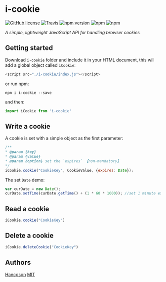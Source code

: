 # i-cookie
[![GitHub license](https://img.shields.io/github/license/Hancoson/i-cookie.svg)](https://github.com/Hancoson/i-cookie/blob/master/LICENSE)
[![Travis](https://img.shields.io/travis/Hancoson/i-cookie/master.svg)](https://travis-ci.org/Hancoson/i-cookie)
[![npm version](https://img.shields.io/npm/v/i-cookie.svg)](https://www.npmjs.com/package/i-cookie)
[![npm](https://img.shields.io/npm/dw/localeval.svg)](https://www.npmjs.com/package/i-cookie)
[![npm](https://img.shields.io/npm/dt/express.svg)](https://www.npmjs.com/package/i-cookie)

*A simple, lightweight JavaScript API for handling browser cookies*

## Getting started

Download `i-cookie` folder and include it in your HTML document, this will add a global object called `iCookie`:
```js
<script src="./i-cookie/index.js"></script>
```
or run npm:
```
npm i i-cookie --save
```
and then:
```js
import iCookie from 'i-cookie'
```

## Write a cookie

A cookie is set with a simple object as the first parameter:

```js
/**
* @param {key}
* @param {value}
* @param {option} set the `expires` 【non-mandatory】
*/
iCookie.cookie("CookieKey", CookieValue, {expires: Date});
```
The set `Date` demo:

```js
var curDate = new Date();
curDate.setTime(curDate.getTime() + (1 * 60 * 1000)); //set 1 minute expire
```

## Read a cookie

```js
iCookie.cookie("CookieKey")
```
## Delete a cookie

```js
iCookie.deleteCookie("CookieKey")
```

## Authors

[Hancoson](https://github.com/Hancoson)
[MIT](https://github.com/Hancoson/i-cookie/blob/master/LICENSE)